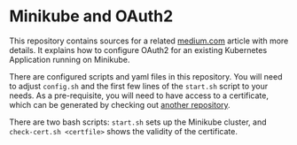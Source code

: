 # Minikube and OAuth2
This repository contains sources for a related 
[medium.com](https://medium.com/@klaushofrichter/minikube-and-oauth2-a2a383f4d531) article with more details. 
It explains how to configure OAuth2 for an existing Kubernetes Application running on Minikube. 

There are configured scripts and yaml files in this repository. You will need to adjust `config.sh` and the 
first few lines of the `start.sh` script to your needs. As a pre-requisite, you will need to have access to a 
certificate, which can be generated by checking out [another repository](https://github.com/klaushofrichter/Minikube-and-LetsEncrypt). 

There are two bash scripts: `start.sh` sets up the Minikube cluster, and `check-cert.sh <certfile>` shows the validity
of the certificate. 
